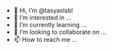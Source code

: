 - 👋 Hi, I’m @tasyaslsbl
- 👀 I’m interested in ...
- 🌱 I’m currently learning ...
- 💞️ I’m looking to collaborate on ...
- 📫 How to reach me ...

<!---
tasyaslsbl/tasyaslsbl is a ✨ special ✨ repository because its `README.md` (this file) appears on your GitHub profile.
You can click the Preview link to take a look at your changes.
--->
